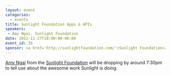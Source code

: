 ```yaml
---
layout: event
categories: 
  - events
title: Sunlight Foundation Apps & APIs
speakers: 
 - Amy Ngai, Sunlight Foundation
date: 2012-11-27T18:00:00-06:00
event_id: 35
sponsor: <a href='http://sunlightfoundation.com/'>Sunlight Foundation</a>
---
```


[Amy Ngai](http://sunlightfoundation.com/team/angai/) from the [Sunlight Foundation](http://sunlightfoundation.com/) will be dropping by around 7:30pm to tell use about the awesome work Sunlight is doing.
